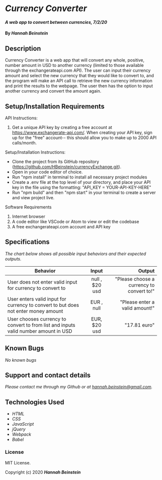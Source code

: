 # _Currency Converter_

#### _A web app to convert between currencies, 7/2/20_

#### By _**Hannah Beinstein**_

## Description
Currency Converter is a web app that will convert any whole, positive, number amount in USD to another currency (limited to those available through the exchangerateapi.com API). The user can input their currency amount and select the new currency that they would like to convert to, and the program will make an API call to retrieve the new currency information and print the results to the webpage. The user then has the option to input another currency and convert the amount again. 

## Setup/Installation Requirements

API Instructions:
1. Get a unique API key by creating a free account at https://www.exchangerate-api.com/. When creating your API key, sign up for the "free" account-- this should allow you to make up to 2000 API calls/month. 

Setup/Installation Instructions:
* Clone the project from its GitHub repository (https://github.com/HBeinstein/currencyExchange.git).
* Open in your code editor of choice.
* Run "npm install" in terminal to install all necessary project modules 
* Create a .env file at the top level of your directory, and place your API key in the file using the formatting: "API_KEY = YOUR-API-KEY-HERE"
* Run "npm build" and then "npm start" in your terminal to create a server and view project live.

Software Requirements
1. Internet browser
2. A code editor like VSCode or Atom to view or edit the codebase
3. A free exchangerateapi.com account and API key

## Specifications
_The chart below shows all possible input behaviors and their expected outputs._

| Behavior       | Input         | Output  |
| ------------- |:-------------:| -----:|
| User does not enter valid input for currency to convert to | null , $20 usd | "Please choose a currency to convert to!" | 
| User enters valid input for currency to convert to but does not enter money amount | EUR , null | "Please enter a valid amount!" | 
| User chooses currency to convert to from list and inputs valid number amount in USD | EUR, $20 usd | "17.81 euro" | 


## Known Bugs

_No known bugs_

## Support and contact details

_Please contact me through my Github or at hannah.beinstein@gmail.com._

## Technologies Used

* _HTML_
* _CSS_
* _JavaScript_
* _jQuery_
* _Webpack_
* _Babel_

### License

MIT License.

Copyright (c) 2020 **_Hannah Beinstein_**